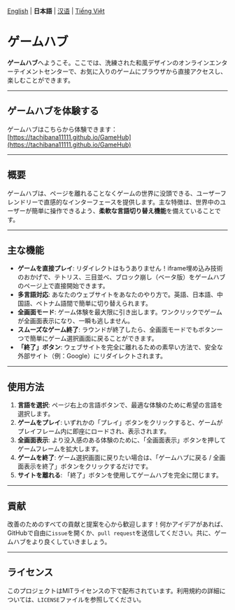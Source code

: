 [English](README.en.md) | **日本語** | [汉语](README.cn.md) | [Tiếng Việt](README.md)

# ゲームハブ

**ゲームハブ**へようこそ。ここでは、洗練された和風デザインのオンラインエンターテイメントセンターで、お気に入りのゲームにブラウザから直接アクセスし、楽しむことができます。

---

## ゲームハブを体験する

ゲームハブはこちらから体験できます：[https://tachibana11111.github.io/GameHub](https://tachibana11111.github.io/GameHub)

---

## 概要

ゲームハブは、ページを離れることなくゲームの世界に没頭できる、ユーザーフレンドリーで直感的なインターフェースを提供します。主な特徴は、世界中のユーザーが簡単に操作できるよう、**柔軟な言語切り替え機能**を備えていることです。

---

## 主な機能

* **ゲームを直接プレイ**: リダイレクトはもうありません！iframe埋め込み技術のおかげで、テトリス、三目並べ、ブロック崩し（ベータ版）をゲームハブのページ上で直接開始できます。
* **多言語対応**: あなたのウェブサイトをあなたのやり方で。英語、日本語、中国語、ベトナム語間で簡単に切り替えられます。
* **全画面モード**: ゲーム体験を最大限に引き出します。ワンクリックでゲームが全画面表示になり、一瞬も逃しません。
* **スムーズなゲーム終了**: ラウンドが終了したら、全画面モードでもボタン一つで簡単にゲーム選択画面に戻ることができます。
* **「終了」ボタン**: ウェブサイトを完全に離れるための素早い方法で、安全な外部サイト（例：Google）にリダイレクトされます。

---

## 使用方法

1.  **言語を選択**: ページ右上の言語ボタンで、最適な体験のために希望の言語を選択します。
2.  **ゲームをプレイ**: いずれかの「プレイ」ボタンをクリックすると、ゲームがプレイフレーム内に即座にロードされ、表示されます。
3.  **全画面表示**: より没入感のある体験のために、「全画面表示」ボタンを押してゲームフレームを拡大します。
4.  **ゲームを終了**: ゲーム選択画面に戻りたい場合は、「ゲームハブに戻る / 全画面表示を終了」ボタンをクリックするだけです。
5.  **サイトを離れる**: 「終了」ボタンを使用してゲームハブを完全に閉じます。

---

## 貢献

改善のためのすべての貢献と提案を心から歓迎します！何かアイデアがあれば、GitHubで自由に`issue`を開くか、`pull request`を送信してください。共に、ゲームハブをより良くしていきましょう。

---

## ライセンス

このプロジェクトはMITライセンスの下で配布されています。利用規約の詳細については、`LICENSE`ファイルを参照してください。
